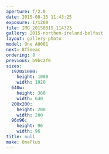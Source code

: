 ```yaml
---
aperture: f/2.0
date: 2015-08-15 11:43:25
exposure: 1/1200
file: IMG_20150815_114323
gallery: 2015-northen-ireland-belfast
layout: gallery-photo
model: One A0001
next: 8f5eeac
ordering: 8
previous: b9bc2f0
sizes:
  1920x1080:
    height: 1080
    width: 1920
  640w:
    height: 360
    width: 640
  200x200:
    height: 200
    width: 200
  96x96:
    height: 96
    width: 96
title: null
make: OnePlus
---
```

